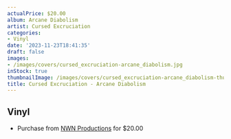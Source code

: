 ```yaml
---
actualPrice: $20.00
album: Arcane Diabolism
artist: Cursed Excruciation
categories:
- Vinyl
date: '2023-11-23T18:41:35'
draft: false
images:
- /images/covers/cursed_excruciation-arcane_diabolism.jpg
inStock: true
thumbnailImage: /images/covers/cursed_excruciation-arcane_diabolism-thumb.jpg
title: Cursed Excruciation - Arcane Diabolism
---
```


## Vinyl
* Purchase from [NWN Productions](http://shop.nwnprod.com/index.php?route=product/product&path=75&product_id=30271&sort=pd.name&order=ASC) for $20.00
